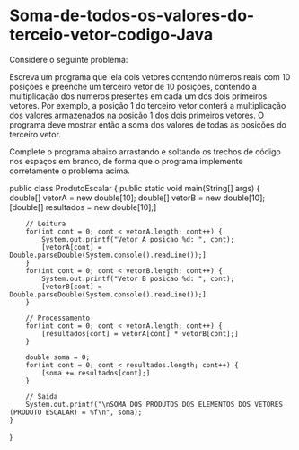 # Soma-de-todos-os-valores-do-terceio-vetor-codigo-Java

Considere o seguinte problema:

Escreva um programa que leia dois vetores contendo números reais com 10 posições e preenche um terceiro vetor de 10 posições, contendo a multiplicação dos números presentes em cada um dos dois primeiros vetores. Por exemplo, a posição 1 do terceiro vetor conterá a multiplicação dos valores armazenados na posição 1 dos dois primeiros vetores. O programa deve mostrar então a soma dos valores de todas as posições do terceiro vetor.

Complete o programa abaixo arrastando e soltando os trechos de código nos espaços em branco, de forma que o programa implemente corretamente o problema acima.



public class ProdutoEscalar {
	public static void main(String[] args) {
		double[] vetorA = new double[10];
		double[] vetorB = new double[10];
		[double[] resultados = new double[10];]
		
		// Leitura
		for(int cont = 0; cont < vetorA.length; cont++) {
			System.out.printf("Vetor A posicao %d: ", cont);
			[vetorA[cont] = Double.parseDouble(System.console().readLine());]
		}
		for(int cont = 0; cont < vetorB.length; cont++) {
			System.out.printf("Vetor B posicao %d: ", cont);
			[vetorB[cont] = Double.parseDouble(System.console().readLine());]
		}
		
		// Processamento
		for(int cont = 0; cont < vetorA.length; cont++) {
			[resultados[cont] = vetorA[cont] * vetorB[cont];]
		}
		
		double soma = 0;
		for(int cont = 0; cont < resultados.length; cont++) {
			[soma += resultados[cont];]
		}
		
		// Saida
		System.out.printf("\nSOMA DOS PRODUTOS DOS ELEMENTOS DOS VETORES (PRODUTO ESCALAR) = %f\n", soma);
	}
}
